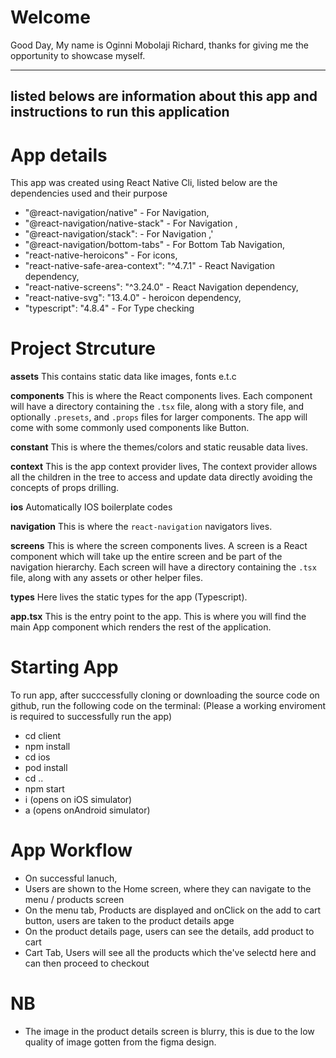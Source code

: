 # Welcome
Good Day, My name is Oginni Mobolaji Richard, thanks for giving me the opportunity to showcase myself.

------------------------------------------------------------------------------------
listed belows are information about this app and instructions to run this application
-------------------------------------------------------------------------------------

# App details
This app was created using React Native Cli, listed below are the dependencies used and their purpose
   - "@react-navigation/native"  - For Navigation,
   -  "@react-navigation/native-stack" - For Navigation ,
   -  "@react-navigation/stack": - For Navigation ,'
   - "@react-navigation/bottom-tabs" - For Bottom Tab Navigation,
   - "react-native-heroicons" - For icons,
   - "react-native-safe-area-context": "^4.7.1" - React Navigation dependency,
   - "react-native-screens": "^3.24.0" - React Navigation dependency,
   -  "react-native-svg": "13.4.0" - heroicon dependency,
   - "typescript": "4.8.4"  - For Type checking

# Project Strcuture

**assets**
This contains static data like images, fonts e.t.c

**components**
This is where the React components lives. Each component will have a directory containing the `.tsx` file, along with a story file, and optionally `.presets`, and `.props` files for larger components. The app will come with some commonly used components like Button.

**constant**
This is where the themes/colors  and static reusable data lives. 

**context**
This is the app context provider lives, The context provider allows all the children in the tree to access and update data directly avoiding the concepts of props drilling. 

**ios**
Automatically IOS boilerplate codes

**navigation**
This is where the `react-navigation` navigators lives.

**screens**
This is where the screen components lives. A screen is a React component which will take up the entire screen and be part of the navigation hierarchy. Each screen will have a directory containing the `.tsx` file, along with any assets or other helper files.


**types**
Here lives the static types for the app (Typescript).


**app.tsx** This is the entry point to the app. This is where you will find the main App component which renders the rest of the application.


# Starting App
To run app, after succcessfully cloning or downloading the source code on github, run the following code on the terminal:
(Please a working enviroment is required to successfully run the app)
- cd client
- npm install
- cd ios
- pod install
- cd ..
- npm start
- i (opens on iOS simulator) 
- a (opens onAndroid simulator)

# App Workflow
- On successful lanuch,
- Users are shown to the Home screen, where they can navigate to the menu / products screen
- On the menu tab, Products are displayed and onClick on the add to cart button, users are taken to the product details apge
- On the product details page, users can see the details, add product to cart 
- Cart Tab, Users will see all the products which the've selectd here and can then proceed to checkout

# NB
- The image in the product details screen is blurry, this is due to the low quality of image gotten from the figma design.
    